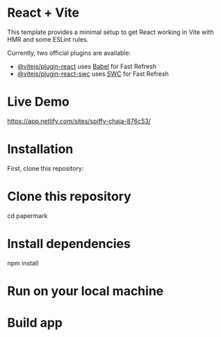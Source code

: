 # React + Vite

This template provides a minimal setup to get React working in Vite with HMR and some ESLint rules.

Currently, two official plugins are available:

- [@vitejs/plugin-react](https://github.com/vitejs/vite-plugin-react/blob/main/packages/plugin-react/README.md) uses [Babel](https://babeljs.io/) for Fast Refresh
- [@vitejs/plugin-react-swc](https://github.com/vitejs/vite-plugin-react-swc) uses [SWC](https://swc.rs/) for Fast Refresh

# Live Demo
https://app.netlify.com/sites/spiffy-chaja-876c53/

# Installation

First, clone this repository:


# Clone this repository
<!--git clone https://github.com/nikku0009/avataar-assignment-->
cd papermark

# Install dependencies
npm install

# Run on your local machine 
<!-- npm run dev-->

# Build app
<!-- npm run build-->






